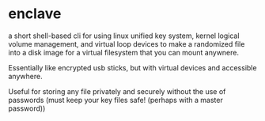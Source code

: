 # enclave
a short shell-based cli for using linux unified key system, kernel logical volume management, and virtual loop devices to make a randomized file into a disk image for a virtual filesystem that you can mount anywnere. 

Essentially like encrypted usb sticks, but with virtual devices and accessible anywhere.

Useful for storing any file privately and securely without the use of passwords (must keep your key files safe! (perhaps with a master password))
